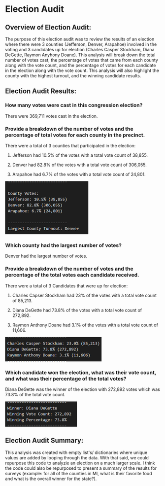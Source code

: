 # Election Audit

## Overview of Election Audit: 

The purpose of this election audit was to review the results of an election where there were 3 counties (Jefferson, Denver, Arapahoe) involved in the voting and 3 candidates up for election (Charles Casper Stockham, Diana DeGette, Raymon Anyhony Doane). This analysis will break down the total number of votes cast, the percentage of votes that came from each county along with the vote count, and the percentage of votes for each candidate in the election along with the vote count. This analysis will also highlight the county with the highest turnout, and the winning candidate results.  

## Election Audit Results: 

### How many votes were cast in this congression election?

There were 369,711 votes cast in the election.  

### Provide a breakdown of the number of votes and the percentage of total votes for each county in the precinct. 

There were a total of 3 counties that participated in the election: 

1. Jefferson had 10.5% of the votes with a total vote count of 38,855. 

2. Denver had 82.8% of the votes with a total vote count of 306,055. 

3. Arapahoe had 6.7% of the votes with a total vote count of 24,801. 

![County_Results](https://github.com/ericajini/Election_Analysis/blob/main/county_results.png)

### Which county had the largest number of votes? 

Denver had the largest number of votes. 

### Provide a breakdown of the number of votes and the percentage of the total votes each candidate received. 

There were a total of 3 Candidates that were up for election: 

1. Charles Capser Stockham had 23% of the votes with a total vote count of 85,213. 

2. Diana DeGette had 73.8% of the votes with a total vote count of 272,892. 

3. Raymon Anthony Doane had 3.1% of the votes with a total vote count of 11,606. 

![Candidate_Results](https://github.com/ericajini/Election_Analysis/blob/main/candidate%20results.png)

### Which candidate won the election, what was their vote count, and what was their percentage of the total votes? 

Diana DeGette was the winner of the election with 272,892 votes which was 73.8% of the total vote count. 

![Winner_Results](https://github.com/ericajini/Election_Analysis/blob/main/election_winner.png)

## Election Audit Summary: 

This analysis was created with empty list's/ dictionaries where unique values are added by looping through the data. With that said, we could repurpose this code to analyzie an election on a much larger scale. I think the code could also be repurposed to present a summary of the results for surveys (example: for all of the counties in MI, what is their favorite food and what is the overall winner for the state?). 
